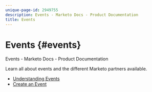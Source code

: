 ```yaml
---
unique-page-id: 2949755
description: Events - Marketo Docs - Product Documentation
title: Events
---
```


# Events {#events}

Events - Marketo Docs - Product Documentation

Learn all about events and the different Marketo partners available.

* [Understanding Events](events/understanding-events.md)
* [Create an Event](events/create-an-event.md)

